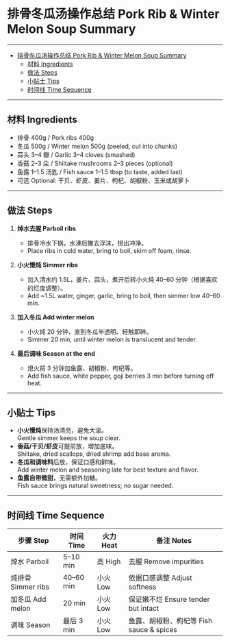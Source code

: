 
# 排骨冬瓜汤操作总结 Pork Rib & Winter Melon Soup Summary
---
- [排骨冬瓜汤操作总结 Pork Rib \& Winter Melon Soup Summary](#排骨冬瓜汤操作总结-pork-rib--winter-melon-soup-summary)
  - [材料 Ingredients](#材料-ingredients)
  - [做法 Steps](#做法-steps)
  - [小贴士 Tips](#小贴士-tips)
  - [时间线 Time Sequence](#时间线-time-sequence)

---

## 材料 Ingredients
- 排骨 400g / Pork ribs 400g  
- 冬瓜 500g / Winter melon 500g (peeled, cut into chunks)  
- 蒜头 3–4 瓣 / Garlic 3–4 cloves (smashed)  
- 香菇 2–3 朵 / Shiitake mushrooms 2–3 pieces (optional)  
- 鱼露 1–1.5 汤匙 / Fish sauce 1–1.5 tbsp (to taste, added last)  
- 可选 Optional: 干贝、虾皮、姜片、枸杞、胡椒粉、玉米或胡萝卜

---

## 做法 Steps

1. **焯水去腥 Parboil ribs**  
   - 排骨冷水下锅，水沸后撇去浮沫，捞出冲净。  
   - Place ribs in cold water, bring to boil, skim off foam, rinse.

2. **小火慢炖 Simmer ribs**  
   - 加入清水约 1.5L，姜片、蒜头，煮开后转小火炖 40–60 分钟（根据喜欢的烂度调整）。  
   - Add ~1.5L water, ginger, garlic, bring to boil, then simmer low 40–60 min.

3. **加入冬瓜 Add winter melon**  
   - 小火炖 20 分钟，直到冬瓜半透明、轻触即碎。  
   - Simmer 20 min, until winter melon is translucent and tender.

4. **最后调味 Season at the end**  
   - 熄火前 3 分钟加鱼露、胡椒粉、枸杞等。  
   - Add fish sauce, white pepper, goji berries 3 min before turning off heat.

---

## 小贴士 Tips
- **小火慢炖**保持汤清亮，避免大滚。  
  Gentle simmer keeps the soup clear.  
- **香菇/干贝/虾皮**可提前放，增加底味。  
  Shiitake, dried scallops, dried shrimp add base aroma.  
- **冬瓜和调味料**后放，保证口感和鲜味。  
  Add winter melon and seasoning late for best texture and flavor.  
- **鱼露自带微甜**，无需额外加糖。  
  Fish sauce brings natural sweetness; no sugar needed.

---

## 时间线 Time Sequence

| 步骤 Step          | 时间 Time       | 火力 Heat  | 备注 Notes                              |
|-------------------|----------------|------------|----------------------------------------|
| 焯水 Parboil       | 5–10 min       | 高 High    | 去腥 Remove impurities                 |
| 炖排骨 Simmer ribs | 40–60 min      | 小火 Low   | 依据口感调整 Adjust softness           |
| 加冬瓜 Add melon   | 20 min         | 小火 Low   | 保证嫩不烂 Ensure tender but intact    |
| 调味 Season        | 最后 3 min     | 小火 Low   | 鱼露、胡椒粉、枸杞等 Fish sauce & spices |

